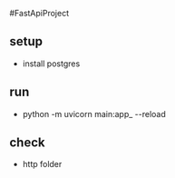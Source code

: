#FastApiProject


## setup

- install postgres

## run

- python -m uvicorn main:app_ --reload 

## check

- http folder
